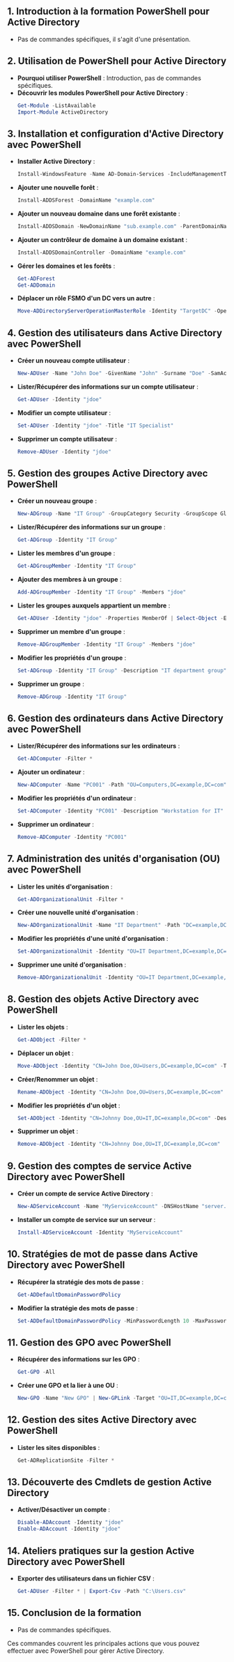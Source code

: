 
## 1. **Introduction à la formation PowerShell pour Active Directory**
   - Pas de commandes spécifiques, il s'agit d'une présentation.

## 2. **Utilisation de PowerShell pour Active Directory**
   - **Pourquoi utiliser PowerShell** : Introduction, pas de commandes spécifiques.
   - **Découvrir les modules PowerShell pour Active Directory** :
     ```powershell
     Get-Module -ListAvailable
     Import-Module ActiveDirectory
     ```

## 3. **Installation et configuration d'Active Directory avec PowerShell**
   - **Installer Active Directory** :
     ```powershell
     Install-WindowsFeature -Name AD-Domain-Services -IncludeManagementTools
     ```
   - **Ajouter une nouvelle forêt** :
     ```powershell
     Install-ADDSForest -DomainName "example.com"
     ```
   - **Ajouter un nouveau domaine dans une forêt existante** :
     ```powershell
     Install-ADDSDomain -NewDomainName "sub.example.com" -ParentDomainName "example.com"
     ```
   - **Ajouter un contrôleur de domaine à un domaine existant** :
     ```powershell
     Install-ADDSDomainController -DomainName "example.com"
     ```
   - **Gérer les domaines et les forêts** :
     ```powershell
     Get-ADForest
     Get-ADDomain
     ```
   - **Déplacer un rôle FSMO d'un DC vers un autre** :
     ```powershell
     Move-ADDirectoryServerOperationMasterRole -Identity "TargetDC" -OperationMasterRole PDCEmulator
     ```

## 4. **Gestion des utilisateurs dans Active Directory avec PowerShell**
   - **Créer un nouveau compte utilisateur** :
     ```powershell
     New-ADUser -Name "John Doe" -GivenName "John" -Surname "Doe" -SamAccountName "jdoe" -UserPrincipalName "jdoe@example.com" -Path "OU=Users,DC=example,DC=com"
     ```
   - **Lister/Récupérer des informations sur un compte utilisateur** :
     ```powershell
     Get-ADUser -Identity "jdoe"
     ```
   - **Modifier un compte utilisateur** :
     ```powershell
     Set-ADUser -Identity "jdoe" -Title "IT Specialist"
     ```
   - **Supprimer un compte utilisateur** :
     ```powershell
     Remove-ADUser -Identity "jdoe"
     ```

## 5. **Gestion des groupes Active Directory avec PowerShell**
   - **Créer un nouveau groupe** :
     ```powershell
     New-ADGroup -Name "IT Group" -GroupCategory Security -GroupScope Global -Path "OU=Groups,DC=example,DC=com"
     ```
   - **Lister/Récupérer des informations sur un groupe** :
     ```powershell
     Get-ADGroup -Identity "IT Group"
     ```
   - **Lister les membres d'un groupe** :
     ```powershell
     Get-ADGroupMember -Identity "IT Group"
     ```
   - **Ajouter des membres à un groupe** :
     ```powershell
     Add-ADGroupMember -Identity "IT Group" -Members "jdoe"
     ```
   - **Lister les groupes auxquels appartient un membre** :
     ```powershell
     Get-ADUser -Identity "jdoe" -Properties MemberOf | Select-Object -ExpandProperty MemberOf
     ```
   - **Supprimer un membre d'un groupe** :
     ```powershell
     Remove-ADGroupMember -Identity "IT Group" -Members "jdoe"
     ```
   - **Modifier les propriétés d'un groupe** :
     ```powershell
     Set-ADGroup -Identity "IT Group" -Description "IT department group"
     ```
   - **Supprimer un groupe** :
     ```powershell
     Remove-ADGroup -Identity "IT Group"
     ```

## 6. **Gestion des ordinateurs dans Active Directory avec PowerShell**
   - **Lister/Récupérer des informations sur les ordinateurs** :
     ```powershell
     Get-ADComputer -Filter *
     ```
   - **Ajouter un ordinateur** :
     ```powershell
     New-ADComputer -Name "PC001" -Path "OU=Computers,DC=example,DC=com"
     ```
   - **Modifier les propriétés d'un ordinateur** :
     ```powershell
     Set-ADComputer -Identity "PC001" -Description "Workstation for IT"
     ```
   - **Supprimer un ordinateur** :
     ```powershell
     Remove-ADComputer -Identity "PC001"
     ```

## 7. **Administration des unités d'organisation (OU) avec PowerShell**
   - **Lister les unités d'organisation** :
     ```powershell
     Get-ADOrganizationalUnit -Filter *
     ```
   - **Créer une nouvelle unité d'organisation** :
     ```powershell
     New-ADOrganizationalUnit -Name "IT Department" -Path "DC=example,DC=com"
     ```
   - **Modifier les propriétés d'une unité d'organisation** :
     ```powershell
     Set-ADOrganizationalUnit -Identity "OU=IT Department,DC=example,DC=com" -Description "Unit for IT Department"
     ```
   - **Supprimer une unité d'organisation** :
     ```powershell
     Remove-ADOrganizationalUnit -Identity "OU=IT Department,DC=example,DC=com"
     ```

## 8. **Gestion des objets Active Directory avec PowerShell**
   - **Lister les objets** :
     ```powershell
     Get-ADObject -Filter *
     ```
   - **Déplacer un objet** :
     ```powershell
     Move-ADObject -Identity "CN=John Doe,OU=Users,DC=example,DC=com" -TargetPath "OU=IT,DC=example,DC=com"
     ```
   - **Créer/Renommer un objet** :
     ```powershell
     Rename-ADObject -Identity "CN=John Doe,OU=Users,DC=example,DC=com" -NewName "Johnny Doe"
     ```
   - **Modifier les propriétés d'un objet** :
     ```powershell
     Set-ADObject -Identity "CN=Johnny Doe,OU=IT,DC=example,DC=com" -Description "Lead Developer"
     ```
   - **Supprimer un objet** :
     ```powershell
     Remove-ADObject -Identity "CN=Johnny Doe,OU=IT,DC=example,DC=com"
     ```

## 9. **Gestion des comptes de service Active Directory avec PowerShell**
   - **Créer un compte de service Active Directory** :
     ```powershell
     New-ADServiceAccount -Name "MyServiceAccount" -DNSHostName "server.example.com"
     ```
   - **Installer un compte de service sur un serveur** :
     ```powershell
     Install-ADServiceAccount -Identity "MyServiceAccount"
     ```

## 10. **Stratégies de mot de passe dans Active Directory avec PowerShell**
   - **Récupérer la stratégie des mots de passe** :
     ```powershell
     Get-ADDefaultDomainPasswordPolicy
     ```
   - **Modifier la stratégie des mots de passe** :
     ```powershell
     Set-ADDefaultDomainPasswordPolicy -MinPasswordLength 10 -MaxPasswordAge 30.00:00:00
     ```

## 11. **Gestion des GPO avec PowerShell**
   - **Récupérer des informations sur les GPO** :
     ```powershell
     Get-GPO -All
     ```
   - **Créer une GPO et la lier à une OU** :
     ```powershell
     New-GPO -Name "New GPO" | New-GPLink -Target "OU=IT,DC=example,DC=com"
     ```

## 12. **Gestion des sites Active Directory avec PowerShell**
   - **Lister les sites disponibles** :
     ```powershell
     Get-ADReplicationSite -Filter *
     ```

## 13. **Découverte des Cmdlets de gestion Active Directory**
   - **Activer/Désactiver un compte** :
     ```powershell
     Disable-ADAccount -Identity "jdoe"
     Enable-ADAccount -Identity "jdoe"
     ```

## 14. **Ateliers pratiques sur la gestion Active Directory avec PowerShell**
   - **Exporter des utilisateurs dans un fichier CSV** :
     ```powershell
     Get-ADUser -Filter * | Export-Csv -Path "C:\Users.csv"
     ```

## 15. **Conclusion de la formation**
   - Pas de commandes spécifiques.

Ces commandes couvrent les principales actions que vous pouvez effectuer avec PowerShell pour gérer Active Directory.
